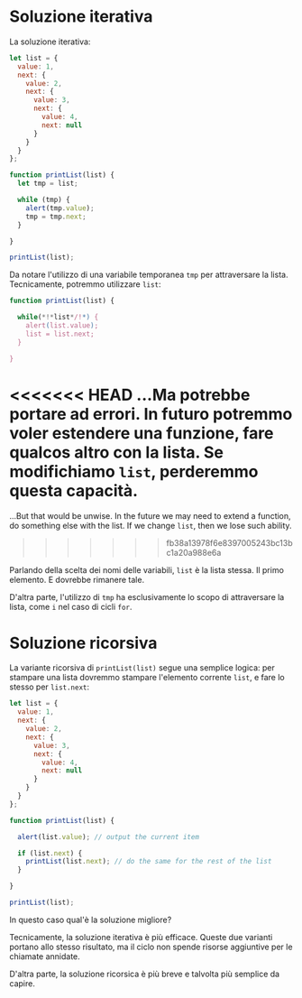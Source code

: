 # Soluzione iterativa

La soluzione iterativa:

```js run
let list = {
  value: 1,
  next: {
    value: 2,
    next: {
      value: 3,
      next: {
        value: 4,
        next: null
      }
    }
  }
};

function printList(list) {
  let tmp = list;

  while (tmp) {
    alert(tmp.value);
    tmp = tmp.next;
  }

}

printList(list);
```

Da notare l'utilizzo di una variabile temporanea `tmp` per attraversare la lista. Tecnicamente, potremmo utilizzare `list`:

```js
function printList(list) {

  while(*!*list*/!*) {
    alert(list.value);
    list = list.next;
  }

}
```

<<<<<<< HEAD
...Ma potrebbe portare ad errori. In futuro potremmo voler estendere una funzione, fare qualcos altro con la lista. Se modifichiamo `list`, perderemmo questa capacità.
=======
...But that would be unwise. In the future we may need to extend a function, do something else with the list. If we change `list`, then we lose such ability.
>>>>>>> fb38a13978f6e8397005243bc13bc1a20a988e6a

Parlando della scelta dei nomi delle variabili, `list` è la lista stessa. Il primo elemento. E dovrebbe rimanere tale. 

D'altra parte, l'utilizzo di `tmp` ha esclusivamente lo scopo di attraversare la lista, come `i` nel caso di cicli `for`.

# Soluzione ricorsiva

La variante ricorsiva di `printList(list)` segue una semplice logica: per stampare una lista dovremmo stampare l'elemento corrente `list`, e fare lo stesso per `list.next`:

```js run
let list = {
  value: 1,
  next: {
    value: 2,
    next: {
      value: 3,
      next: {
        value: 4,
        next: null
      }
    }
  }
};

function printList(list) {

  alert(list.value); // output the current item

  if (list.next) {
    printList(list.next); // do the same for the rest of the list
  }

}

printList(list);
```

In questo caso qual'è la soluzione migliore?

Tecnicamente, la soluzione iterativa è più efficace. Queste due varianti portano allo stesso risultato, ma il ciclo non spende risorse aggiuntive per le chiamate annidate.

D'altra parte, la soluzione ricorsica è più breve e talvolta più semplice da capire.
